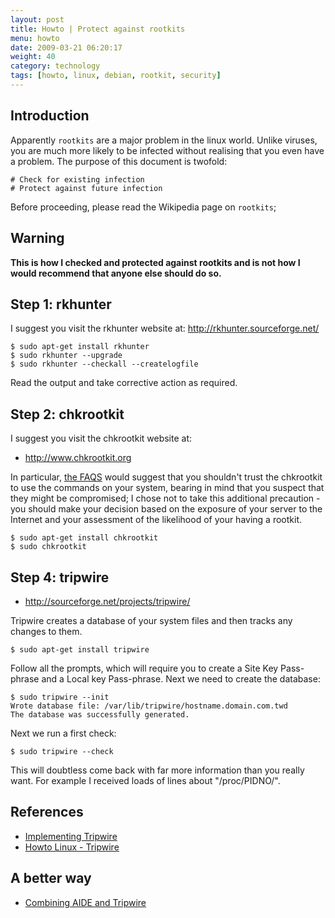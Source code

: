 ```yaml
---
layout: post
title: Howto | Protect against rootkits
menu: howto
date: 2009-03-21 06:20:17
weight: 40
category: technology
tags: [howto, linux, debian, rootkit, security]
---
```


## Introduction

Apparently `rootkits` are a major problem in the linux world.  Unlike viruses, you are much more likely to be infected without realising that you even have a problem.  The purpose of this document is twofold:

    # Check for existing infection
    # Protect against future infection

Before proceeding, please read the Wikipedia page on `rootkits`;

<!--more-->

## Warning

**This is how I checked and protected against rootkits and is not how I would recommend that anyone else should do so.**

## Step 1: rkhunter

I suggest you visit the rkhunter website at: http://rkhunter.sourceforge.net/
 
    $ sudo apt-get install rkhunter
    $ sudo rkhunter --upgrade
    $ sudo rkhunter --checkall --createlogfile

Read the output and take corrective action as required.

## Step 2: chkrootkit

I suggest you visit the chkrootkit website at:

   * http://www.chkrootkit.org

In particular, [the FAQS](http://www.chkrootkit.org/faq/#9) would suggest that you shouldn't trust the chkrootkit to use the commands on your system, bearing in mind that you suspect that they might be compromised; I chose not to take this additional precaution - you should make your decision based on the exposure of your server to the Internet and your assessment of the likelihood of your having a rootkit.

    $ sudo apt-get install chkrootkit
    $ sudo chkrootkit

## Step 4: tripwire

   * http://sourceforge.net/projects/tripwire/

Tripwire creates a database of your system files and then tracks any changes to them.

    $ sudo apt-get install tripwire

Follow all the prompts, which will require you to create a Site Key Pass-phrase and a Local key Pass-phrase.  Next we need to create the database:

    $ sudo tripwire --init
    Wrote database file: /var/lib/tripwire/hostname.domain.com.twd
    The database was successfully generated.

Next we run a first check:

    $ sudo tripwire --check

This will doubtless come back with far more information than you really want.  For example I received loads of lines about "/proc/PIDNO/".

## References

   * [Implementing Tripwire](http://sourceforge.net/docman/display_doc.php?docid=2078&group_id=3130)
   * [Howto Linux - Tripwire](http://www.alwanza.com/howto/linux/tripwire.html)

## A better way

   * [Combining AIDE and Tripwire](http://linuxgazette.net/issue98/moen.html)

